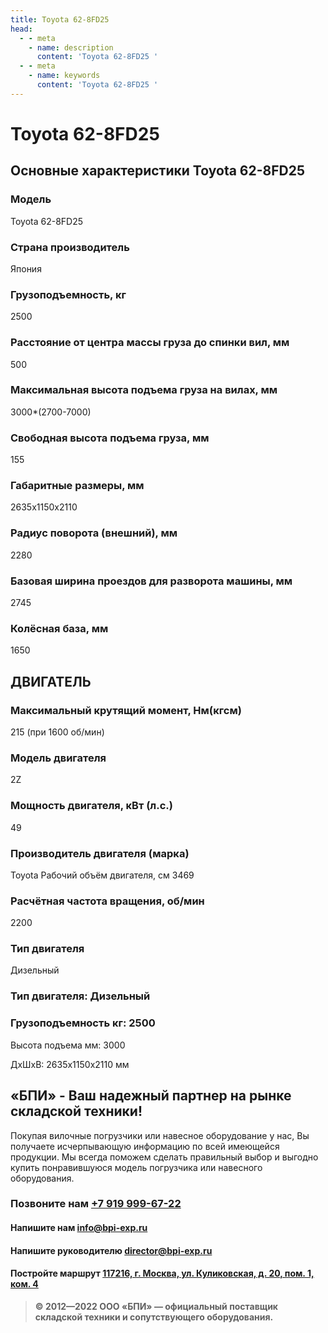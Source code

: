 ```yaml
---
title: Toyota 62-8FD25
head:
  - - meta
    - name: description
      content: 'Toyota 62-8FD25 '
  - - meta
    - name: keywords 
      content: 'Toyota 62-8FD25 '
---
```


# Toyota 62-8FD25
## Основные характеристики Toyota 62-8FD25

### Модель
Toyota 62-8FD25
### Страна производитель
Япония
### Грузоподъемность, кг
2500
### Расстояние от центра массы груза до cпинки вил, мм
500
### Максимальная высота подъема груза на вилах, мм
3000*(2700-7000)
### Свободная высота подъема груза, мм
155
### Габаритные размеры, мм
2635x1150x2110
### Радиус поворота (внешний), мм
2280
### Базовая ширина проездов для разворота машины, мм
2745
### Колёсная база, мм
1650


## ДВИГАТЕЛЬ
### Максимальный крутящий момент, Нм(кгсм)
215 (при 1600 об/мин)
### Модель двигателя
2Z
### Мощность двигателя, кВт (л.с.)
49
### Производитель двигателя (марка)
Toyota
Рабочий объём двигателя, см
3469
### Расчётная частота вращения, об/мин
2200
### Тип двигателя
Дизельный

### Тип двигателя: Дизельный

### Грузоподъемность кг: 2500

Высота подъема мм: 3000

ДxШxВ: 2635x1150x2110 мм








## «БПИ» - Ваш надежный партнер на рынке складской техники!

Покупая вилочные погрузчики или навесное оборудование у нас, Вы получаете исчерпывающую информацию по всей имеющейся продукции. Мы всегда поможем сделать правильный выбор и выгодно купить понравившуюся модель погрузчика или навесного оборудования.


### Позвоните нам <a href="tel:+79199996722">+7 919 999-67-22</a>

#### Напишите нам <a href="mailto:info@bpi-exp.ru">info@bpi-exp.ru</a>

#### Напишите руководителю <a href="mailto:director@bpi-exp.ru">director@bpi-exp.ru</a>

#### Постройте маршрут <a href="https://yandex.ru/maps/213/moscow/?from=api-maps&ll=37.560718%2C55.567506&mode=routes&origin=jsapi_2_1_79&rtext=~55.567988%2C37.560664&rtt=mt&ruri=~&z=19">117216, г. Москва, ул. Куликовская, д. 20, пом. 1, ком. 4</a>

> **© 2012—2022 ООО «БПИ» — официальный поставщик складской техники и сопутствующего оборудования.**
